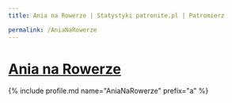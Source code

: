 ```yaml
---
title: Ania na Rowerze | Statystyki patronite.pl | Patromierz

permalink: /AniaNaRowerze
---
```


# [Ania na Rowerze](https://patronite.pl/AniaNaRowerze)

{% include profile.md name="AniaNaRowerze" prefix="a" %}
